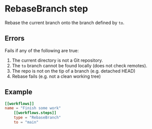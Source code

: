 # RebaseBranch step

Rebase the current branch onto the branch defined by `to`.

## Errors

Fails if any of the following are true:

1. The current directory is not a Git repository.
2. The `to` branch cannot be found locally (does not check remotes).
3. The repo is not on the tip of a branch (e.g. detached HEAD)
4. Rebase fails (e.g. not a clean working tree)

## Example

```toml
[[workflows]]
name = "Finish some work"
    [[workflows.steps]]
    type = "RebaseBranch"
    to = "main"
```
